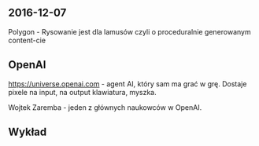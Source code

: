 ## 2016-12-07

Polygon - Rysowanie jest dla lamusów czyli o proceduralnie generowanym content-cie

## OpenAI

https://universe.openai.com - agent AI, który sam ma grać w grę. Dostaje pixele na input, na output klawiatura, myszka.

Wojtek Zaremba - jeden z głównych naukowców w OpenAI.

## Wykład
